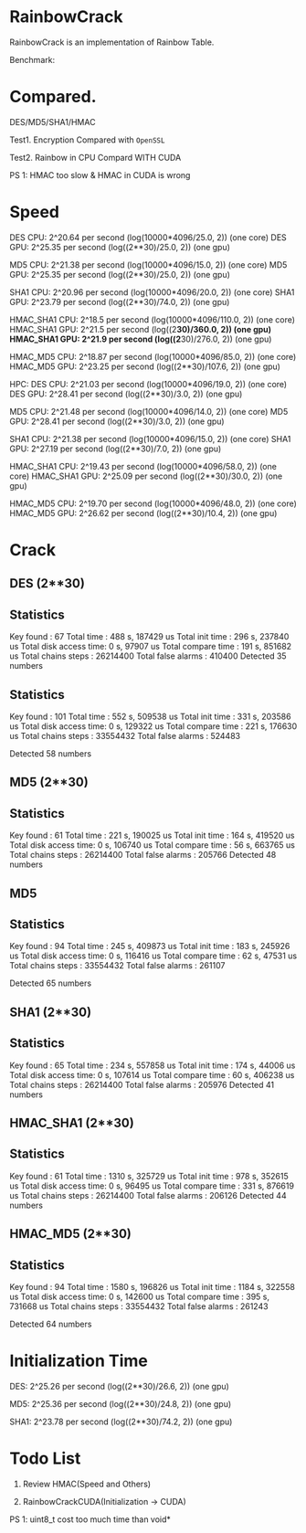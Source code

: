 RainbowCrack
=====

RainbowCrack is an implementation of Rainbow Table.

Benchmark:

Compared. 
====
DES/MD5/SHA1/HMAC

Test1. Encryption Compared with `OpenSSL`

Test2. Rainbow in CPU Compard WITH CUDA

PS 1: HMAC too slow & HMAC in CUDA is wrong

Speed
=====
DES CPU: 2^20.64 per second (log(10000*4096/25.0, 2)) (one core)
DES GPU: 2^25.35 per second (log((2**30)/25.0, 2)) (one gpu)

MD5 CPU: 2^21.38 per second (log(10000*4096/15.0, 2)) (one core)
MD5 GPU: 2^25.35 per second (log((2**30)/25.0, 2)) (one gpu)

SHA1 CPU: 2^20.96 per second (log(10000*4096/20.0, 2)) (one core)
SHA1 GPU: 2^23.79 per second (log((2**30)/74.0, 2)) (one gpu)

HMAC_SHA1 CPU: 2^18.5 per second (log(10000*4096/110.0, 2)) (one core)
HMAC_SHA1 GPU: 2^21.5 per second (log((2**30)/360.0, 2)) (one gpu)
HMAC_SHA1 GPU: 2^21.9 per second (log((2**30)/276.0, 2)) (one gpu)

HMAC_MD5  CPU: 2^18.87 per second (log(10000*4096/85.0, 2)) (one core)
HMAC_MD5  GPU: 2^23.25 per second (log((2**30)/107.6, 2)) (one gpu)

HPC:
DES CPU: 2^21.03 per second (log(10000*4096/19.0, 2)) (one core)
DES GPU: 2^28.41 per second (log((2**30)/3.0, 2)) (one gpu)

MD5 CPU: 2^21.48 per second (log(10000*4096/14.0, 2)) (one core)
MD5 GPU: 2^28.41 per second (log((2**30)/3.0, 2)) (one gpu)

SHA1 CPU: 2^21.38 per second (log(10000*4096/15.0, 2)) (one core)
SHA1 GPU: 2^27.19 per second (log((2**30)/7.0, 2)) (one gpu)

HMAC_SHA1 CPU: 2^19.43 per second (log(10000*4096/58.0, 2)) (one core)
HMAC_SHA1 GPU: 2^25.09 per second (log((2**30)/30.0, 2)) (one gpu)

HMAC_MD5 CPU: 2^19.70 per second (log(10000*4096/48.0, 2)) (one core)
HMAC_MD5  GPU: 2^26.62 per second (log((2**30)/10.4, 2)) (one gpu)

Crack
=====
DES (2**30)
-------------------------------------------------------
Statistics
-------------------------------------------------------
Key found             : 67
Total time            : 488 s, 187429 us
Total init time       : 296 s, 237840 us
Total disk access time: 0 s, 97907 us
Total compare time    : 191 s, 851682 us
Total chains steps    : 26214400
Total false alarms    : 410400
Detected 35 numbers

Statistics
-------------------------------------------------------
Key found             : 101
Total time            : 552 s, 509538 us
Total init time       : 331 s, 203586 us
Total disk access time: 0 s, 129322 us
Total compare time    : 221 s, 176630 us
Total chains steps    : 33554432
Total false alarms    : 524483

Detected 58 numbers

MD5 (2**30)
-------------------------------------------------------
Statistics
-------------------------------------------------------
Key found             : 61
Total time            : 221 s, 190025 us
Total init time       : 164 s, 419520 us
Total disk access time: 0 s, 106740 us
Total compare time    : 56 s, 663765 us
Total chains steps    : 26214400
Total false alarms    : 205766
Detected 48 numbers

MD5
-------------------------------------------------------
Statistics
-------------------------------------------------------
Key found             : 94
Total time            : 245 s, 409873 us
Total init time       : 183 s, 245926 us
Total disk access time: 0 s, 116416 us
Total compare time    : 62 s, 47531 us
Total chains steps    : 33554432
Total false alarms    : 261107

Detected 65 numbers

SHA1 (2**30)
-------------------------------------------------------
Statistics
-------------------------------------------------------
Key found             : 65
Total time            : 234 s, 557858 us
Total init time       : 174 s, 44006 us
Total disk access time: 0 s, 107614 us
Total compare time    : 60 s, 406238 us
Total chains steps    : 26214400
Total false alarms    : 205976
Detected 41 numbers


HMAC_SHA1 (2**30)
-------------------------------------------------------
Statistics
-------------------------------------------------------
Key found             : 61
Total time            : 1310 s, 325729 us
Total init time       : 978 s, 352615 us
Total disk access time: 0 s, 96495 us
Total compare time    : 331 s, 876619 us
Total chains steps    : 26214400
Total false alarms    : 206126
Detected 44 numbers

HMAC_MD5 (2**30)
-------------------------------------------------------
Statistics
-------------------------------------------------------
Key found             : 94
Total time            : 1580 s, 196826 us
Total init time       : 1184 s, 322558 us
Total disk access time: 0 s, 142600 us
Total compare time    : 395 s, 731668 us
Total chains steps    : 33554432
Total false alarms    : 261243

Detected 64 numbers


Initialization Time
===
DES:  2^25.26 per second (log((2**30)/26.6, 2)) (one gpu)

MD5:  2^25.36 per second (log((2**30)/24.8, 2)) (one gpu)

SHA1: 2^23.78 per second (log((2**30)/74.2, 2)) (one gpu)

Todo List
===
1. Review HMAC(Speed and Others)

2. RainbowCrackCUDA(Initialization -> CUDA)

PS 1: uint8_t cost too much time than void*
